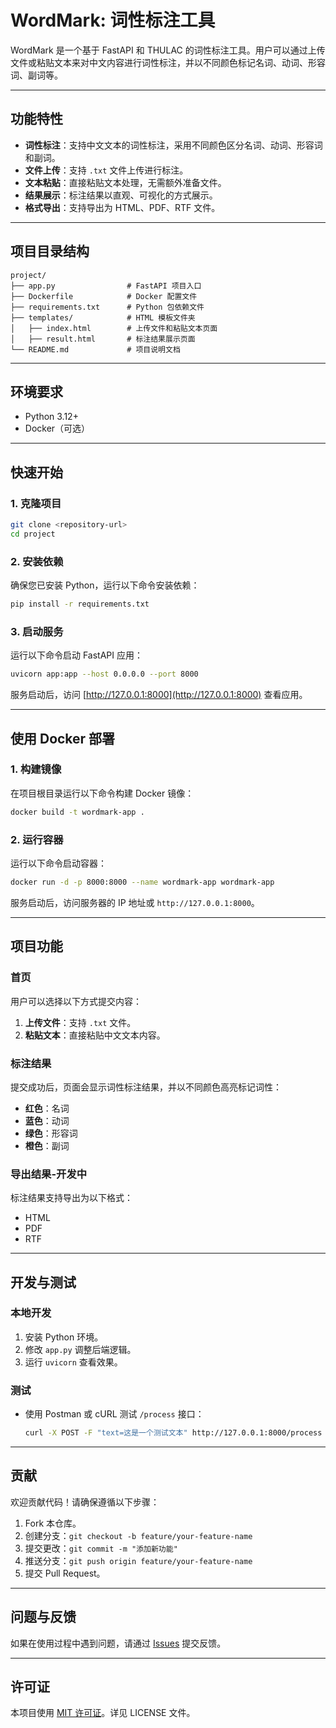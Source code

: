 # WordMark: 词性标注工具

WordMark 是一个基于 FastAPI 和 THULAC 的词性标注工具。用户可以通过上传文件或粘贴文本来对中文内容进行词性标注，并以不同颜色标记名词、动词、形容词、副词等。

---

## 功能特性

- **词性标注**：支持中文文本的词性标注，采用不同颜色区分名词、动词、形容词和副词。
- **文件上传**：支持 `.txt` 文件上传进行标注。
- **文本粘贴**：直接粘贴文本处理，无需额外准备文件。
- **结果展示**：标注结果以直观、可视化的方式展示。
- **格式导出**：支持导出为 HTML、PDF、RTF 文件。

---

## 项目目录结构

```
project/
├── app.py                # FastAPI 项目入口
├── Dockerfile            # Docker 配置文件
├── requirements.txt      # Python 包依赖文件
├── templates/            # HTML 模板文件夹
│   ├── index.html        # 上传文件和粘贴文本页面
│   ├── result.html       # 标注结果展示页面
└── README.md             # 项目说明文档
```

---

## 环境要求

- Python 3.12+
- Docker（可选）

---

## 快速开始

### 1. 克隆项目
```bash
git clone <repository-url>
cd project
```

### 2. 安装依赖
确保您已安装 Python，运行以下命令安装依赖：
```bash
pip install -r requirements.txt
```

### 3. 启动服务
运行以下命令启动 FastAPI 应用：
```bash
uvicorn app:app --host 0.0.0.0 --port 8000
```

服务启动后，访问 [http://127.0.0.1:8000](http://127.0.0.1:8000) 查看应用。

---

## 使用 Docker 部署

### 1. 构建镜像
在项目根目录运行以下命令构建 Docker 镜像：
```bash
docker build -t wordmark-app .
```

### 2. 运行容器
运行以下命令启动容器：
```bash
docker run -d -p 8000:8000 --name wordmark-app wordmark-app
```

服务启动后，访问服务器的 IP 地址或 `http://127.0.0.1:8000`。

---

## 项目功能

### 首页
用户可以选择以下方式提交内容：
1. **上传文件**：支持 `.txt` 文件。
2. **粘贴文本**：直接粘贴中文文本内容。

### 标注结果
提交成功后，页面会显示词性标注结果，并以不同颜色高亮标记词性：
- **红色**：名词
- **蓝色**：动词
- **绿色**：形容词
- **橙色**：副词

### 导出结果-开发中
标注结果支持导出为以下格式：
- HTML
- PDF
- RTF

---

## 开发与测试

### 本地开发
1. 安装 Python 环境。
2. 修改 `app.py` 调整后端逻辑。
3. 运行 `uvicorn` 查看效果。

### 测试
- 使用 Postman 或 cURL 测试 `/process` 接口：
  ```bash
  curl -X POST -F "text=这是一个测试文本" http://127.0.0.1:8000/process
  ```

---

## 贡献

欢迎贡献代码！请确保遵循以下步骤：
1. Fork 本仓库。
2. 创建分支：`git checkout -b feature/your-feature-name`
3. 提交更改：`git commit -m "添加新功能"`
4. 推送分支：`git push origin feature/your-feature-name`
5. 提交 Pull Request。

---

## 问题与反馈

如果在使用过程中遇到问题，请通过 [Issues](https://github.com/your-repo/issues) 提交反馈。

---

## 许可证

本项目使用 [MIT 许可证](LICENSE)。详见 LICENSE 文件。
